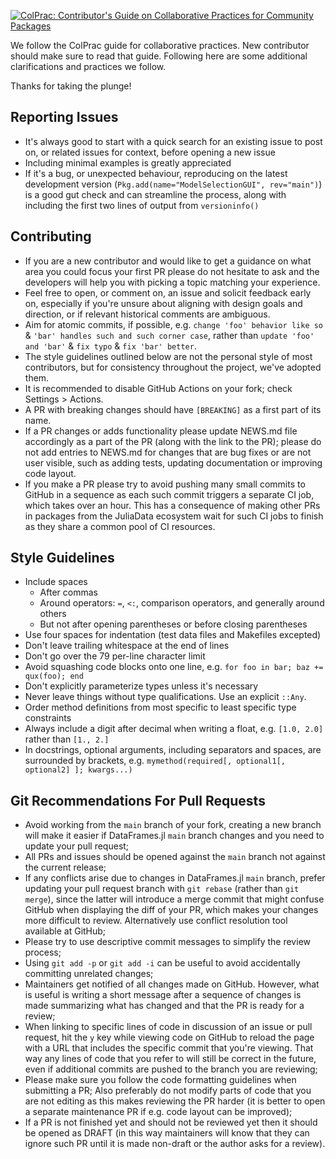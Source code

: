[![ColPrac: Contributor's Guide on Collaborative Practices for Community Packages](https://img.shields.io/badge/ColPrac-Contributor's%20Guide-blueviolet)](https://github.com/SciML/ColPrac)

We follow the ColPrac guide for collaborative practices. New contributor should make sure to read that guide.
Following here are some additional clarifications and practices we follow.

Thanks for taking the plunge!

## Reporting Issues

* It's always good to start with a quick search for an existing issue to post on,
  or related issues for context, before opening a new issue
* Including minimal examples is greatly appreciated
* If it's a bug, or unexpected behaviour, reproducing on the latest development version
  (`Pkg.add(name="ModelSelectionGUI", rev="main")`) is a good gut check and can streamline the process,
  along with including the first two lines of output from `versioninfo()`

## Contributing

* If you are a new contributor and would like to get a guidance on what area
  you could focus your first PR please do not hesitate to ask and the developers
  will help you with picking a topic matching your experience.
* Feel free to open, or comment on, an issue and solicit feedback early on,
  especially if you're unsure about aligning with design goals and direction,
  or if relevant historical comments are ambiguous.
* Aim for atomic commits, if possible, e.g. `change 'foo' behavior like so` &
  `'bar' handles such and such corner case`,
  rather than `update 'foo' and 'bar'` & `fix typo` & `fix 'bar' better`.
* The style guidelines outlined below are not the personal style of most contributors,
  but for consistency throughout the project, we've adopted them.
* It is recommended to disable GitHub Actions on your fork; check Settings > Actions.
* A PR with breaking changes should have `[BREAKING]` as a first part of its name.
* If a PR changes or adds functionality please update NEWS.md file accordingly as
  a part of the PR (along with the link to the PR); please do not add entries
  to NEWS.md for changes that are bug fixes or are not user visible, such as
  adding tests, updating documentation or improving code layout.
* If you make a PR please try to avoid pushing many small commits to GitHub in
  a sequence as each such commit triggers a separate CI job, which takes over
  an hour. This has a consequence of making other PRs in packages from the JuliaData
  ecosystem wait for such CI jobs to finish as they share a common pool of CI resources.

## Style Guidelines

* Include spaces
    + After commas
    + Around operators: `=`, `<:`, comparison operators, and generally around others
    + But not after opening parentheses or before closing parentheses
* Use four spaces for indentation (test data files and Makefiles excepted)
* Don't leave trailing whitespace at the end of lines
* Don't go over the 79 per-line character limit
* Avoid squashing code blocks onto one line, e.g. `for foo in bar; baz += qux(foo); end`
* Don't explicitly parameterize types unless it's necessary
* Never leave things without type qualifications. Use an explicit `::Any`.
* Order method definitions from most specific to least specific type constraints
* Always include a digit after decimal when writing a float, e.g. `[1.0, 2.0]`
  rather than `[1., 2.]`
* In docstrings, optional arguments, including separators and spaces, are surrounded by brackets,
  e.g. `mymethod(required[, optional1[, optional2] ]; kwargs...)`

## Git Recommendations For Pull Requests

* Avoid working from the `main` branch of your fork, creating a new branch will make it
  easier if DataFrames.jl `main` branch changes and you need to update your pull request;
* All PRs and issues should be opened against the `main` branch not against the current release;
* If any conflicts arise due to changes in DataFrames.jl `main` branch, prefer updating your pull
  request branch with `git rebase` (rather than `git merge`), since the latter will introduce a merge 
  commit that might confuse GitHub when displaying the diff of your PR, which makes your changes more 
  difficult to review. Alternatively use conflict resolution tool available at GitHub;
* Please try to use descriptive commit messages to simplify the review process;
* Using `git add -p` or `git add -i` can be useful to avoid accidentally committing unrelated changes;
* Maintainers get notified of all changes made on GitHub. However, what is useful is writing a short
  message after a sequence of changes is made summarizing what has changed and that the PR is ready
  for a review;
* When linking to specific lines of code in discussion of an issue or pull request, hit the `y` key
  while viewing code on GitHub to reload the page with a URL that includes the specific commit that 
  you're viewing. That way any lines of code that you refer to will still be correct in the future, even 
  if additional commits are pushed to the branch you are reviewing;
* Please make sure you follow the code formatting guidelines when submitting a PR;
  Also preferably do not modify parts of code that you are not editing as this makes
  reviewing the PR harder (it is better to open a separate maintenance PR
  if e.g. code layout can be improved);
* If a PR is not finished yet and should not be reviewed yet then it should be opened as DRAFT 
  (in this way maintainers will know that they can ignore such PR until it is made non-draft or the author
  asks for a review).
